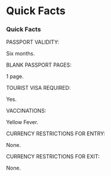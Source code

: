 # Quick Facts

### Quick Facts

PASSPORT VALIDITY:

Six months.

BLANK PASSPORT PAGES:

1 page.

TOURIST VISA REQUIRED:

Yes.

VACCINATIONS:

Yellow Fever.

CURRENCY RESTRICTIONS FOR ENTRY:

None.

CURRENCY RESTRICTIONS FOR EXIT:

None.